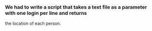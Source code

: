### We had to write a script that takes a text file as a parameter with one login per line and returns
the location of each person.
